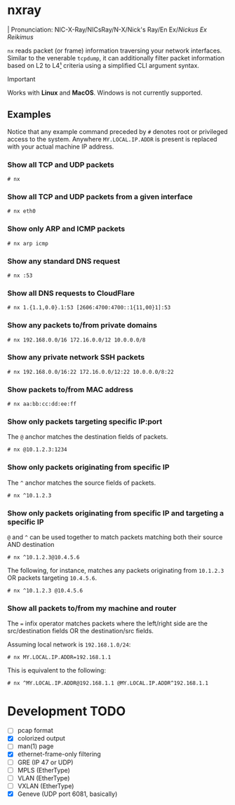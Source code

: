 # nxray

| Pronunciation: NIC-X-Ray/NICsRay/N-X/Nick's Ray/En Ex/_Nickus Ex Reikimus_

`nx` reads packet (or frame) information traversing your network interfaces.
Similar to the venerable `tcpdump`, it can additionally filter packet
information based on L2 to L4[¹](https://en.wikipedia.org/wiki/OSI_model) criteria using a simplified CLI argument syntax.

> [!IMPORTANT]
> Works with **Linux** and **MacOS**. Windows is not currently supported.

## Examples

Notice that any example command preceded by `#` denotes root or privileged
access to the system. Anywhere `MY.LOCAL.IP.ADDR` is present is replaced with your actual
machine IP address.

### Show all TCP and UDP packets

```console
# nx
```

### Show all TCP and UDP packets from a given interface

```console
# nx eth0
```

### Show only ARP and ICMP packets

```console
# nx arp icmp
```

### Show any standard DNS request

```console
# nx :53
```

### Show all DNS requests to CloudFlare

```console
# nx 1.{1.1,0.0}.1:53 [2606:4700:4700::1{11,00}1]:53
```

### Show any packets to/from private domains

```console
# nx 192.168.0.0/16 172.16.0.0/12 10.0.0.0/8
```

### Show any private network SSH packets

```console
# nx 192.168.0.0/16:22 172.16.0.0/12:22 10.0.0.0/8:22
```

### Show packets to/from MAC address

```console
# nx aa:bb:cc:dd:ee:ff
```

### Show only packets targeting specific IP:port

The `@` anchor matches the destination fields of packets.

```console
# nx @10.1.2.3:1234
```

### Show only packets originating from specific IP

The `^` anchor matches the source fields of packets.

```console
# nx ^10.1.2.3
```

### Show only packets originating from specific IP and targeting a specific IP

`@` and `^` can be used together to match packets matching both their source AND
destination

```console
# nx ^10.1.2.3@10.4.5.6
```

The following, for instance, matches any packets originating from `10.1.2.3` OR
packets targeting `10.4.5.6`.

```console
# nx ^10.1.2.3 @10.4.5.6
```

### Show all packets to/from my machine and router

The `=` infix operator matches packets where the left/right side are the
src/destination fields OR the destination/src fields.

Assuming local network is `192.168.1.0/24`:

```console
# nx MY.LOCAL.IP.ADDR=192.168.1.1
```

This is equivalent to the following:

```console
# nx ^MY.LOCAL.IP.ADDR@192.168.1.1 @MY.LOCAL.IP.ADDR^192.168.1.1
```


# Development TODO

- [ ] pcap format
- [x] colorized output
- [ ] man(1) page
- [x] ethernet-frame-only filtering
- [ ] GRE (IP 47 or UDP)
- [ ] MPLS (EtherType)
- [ ] VLAN (EtherType)
- [ ] VXLAN (EtherType)
- [x] Geneve (UDP port 6081, basically)
